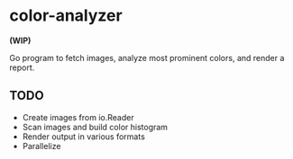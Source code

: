 # color-analyzer

**(WIP)**

Go program to fetch images, analyze most prominent colors, and render a report.

## TODO
* Create images from io.Reader
* Scan images and build color histogram
* Render output in various formats
* Parallelize
